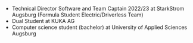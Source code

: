 - Technical Director Software and Team Captain 2022/23 at StarkStrom Augsburg (Formula Student Electric/Driverless Team)
- Dual Student at KUKA AG
- Computer science student (bachelor) at University of Applied Sciences Augsburg
